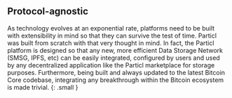 ## Protocol-agnostic

As technology evolves at an exponential rate, platforms need to be built with extensibility in mind so that they can survive the test of time. Particl was built from scratch with that very thought in mind. In fact, the Particl platform is designed so that any new, more efficient Data Storage Network (SMSG, IPFS, etc) can be easily integrated, configured by users and used by any decentralized application like the Particl marketplace for storage purposes. Furthermore, being built and always updated to the latest Bitcoin Core codebase, integrating any breakthrough within the Bitcoin ecosystem is made trivial.
{: .small }